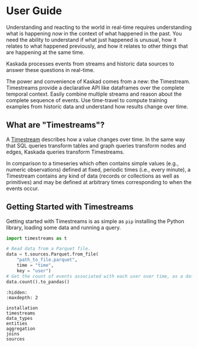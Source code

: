 # User Guide

Understanding and reacting to the world in real-time requires understanding what is happening _now_ in the context of what happened in the past.
You need the ability to understand if what just happened is unusual, how it relates to what happened previously, and how it relates to other things that are happening at the same time.

Kaskada processes events from streams and historic data sources to answer these questions in real-time.

The power and convenience of Kaskad comes from a new: the Timestream.
Timestreams provide a declarative API like dataframes over the complete temporal context.
Easily combine multiple streams and reason about the complete sequence of events.
Use time-travel to compute training examples from historic data and understand how results change over time.

## What are "Timestreams"?

A [Timestream](timestreams) describes how a value changes over time.
In the same way that SQL queries transform tables and graph queries transform nodes and edges, Kaskada queries transform Timestreams.

In comparison to a timeseries which often contains simple values (e.g., numeric observations) defined at fixed, periodic times (i.e., every minute), a Timestream contains any kind of data (records or collections as well as primitives) and may be defined at arbitrary times corresponding to when the events occur.

## Getting Started with Timestreams

Getting started with Timestreams is as simple as `pip` installing the Python library, loading some data and running a query.

```python
import timestreams as t

# Read data from a Parquet file.
data = t.sources.Parquet.from_file(
    "path_to_file.parquet",
    time = "time",
    key = "user")
# Get the count of events associated with each user over time, as a dataframe.
data.count().to_pandas()
```

```{toctree}
:hidden:
:maxdepth: 2

installation
timestreams
data_types
entities
aggregation
joins
sources
```